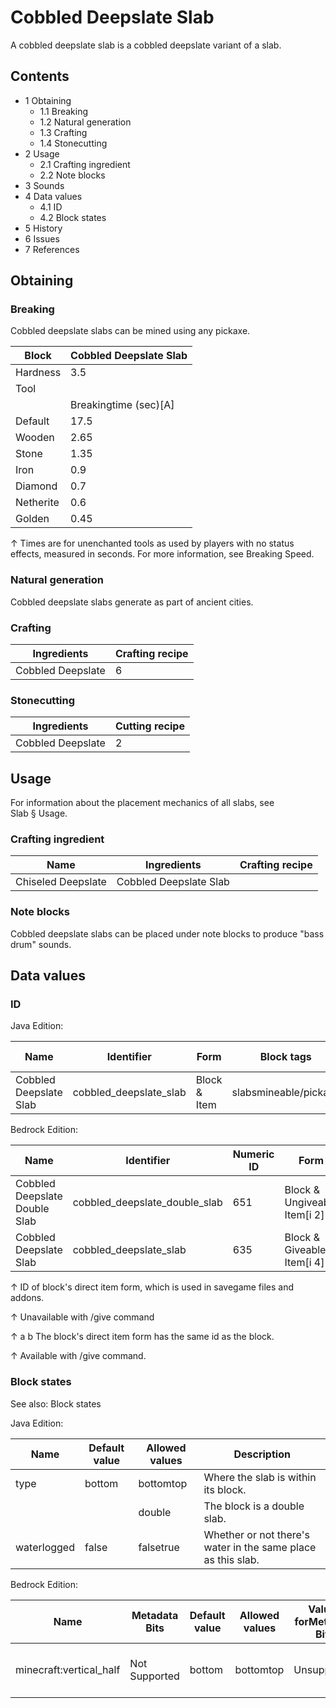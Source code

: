 # Cobbled Deepslate Slab
A cobbled deepslate slab is a cobbled deepslate variant of a slab.

## Contents
- 1 Obtaining
	- 1.1 Breaking
	- 1.2 Natural generation
	- 1.3 Crafting
	- 1.4 Stonecutting
- 2 Usage
	- 2.1 Crafting ingredient
	- 2.2 Note blocks
- 3 Sounds
- 4 Data values
	- 4.1 ID
	- 4.2 Block states
- 5 History
- 6 Issues
- 7 References

## Obtaining
### Breaking
Cobbled deepslate slabs can be mined using any pickaxe.

| Block     | Cobbled Deepslate Slab |
|-----------|------------------------|
| Hardness  | 3.5                    |
| Tool      |                        |
|           | Breakingtime (sec)[A]  |
| Default   | 17.5                   |
| Wooden    | 2.65                   |
| Stone     | 1.35                   |
| Iron      | 0.9                    |
| Diamond   | 0.7                    |
| Netherite | 0.6                    |
| Golden    | 0.45                   |


↑ Times are for unenchanted tools as used by players with no status effects, measured in seconds. For more information, see Breaking Speed.


### Natural generation
Cobbled deepslate slabs generate as part of ancient cities.

### Crafting
| Ingredients       | Crafting recipe |
|-------------------|-----------------|
| Cobbled Deepslate | 6               |

### Stonecutting
| Ingredients       | Cutting recipe |
|-------------------|----------------|
| Cobbled Deepslate | 2              |

## Usage
For information about the placement mechanics of all slabs, see Slab § Usage.

### Crafting ingredient
| Name               | Ingredients            | Crafting recipe |
|--------------------|------------------------|-----------------|
| Chiseled Deepslate | Cobbled Deepslate Slab |                 |

### Note blocks
Cobbled deepslate slabs can be placed under note blocks to produce "bass drum" sounds.

## Data values
### ID
Java Edition:

| Name                   | Identifier             | Form         | Block tags            | Item tags | Translation key                        |
|------------------------|------------------------|--------------|-----------------------|-----------|----------------------------------------|
| Cobbled Deepslate Slab | cobbled_deepslate_slab | Block & Item | slabsmineable/pickaxe | slabs     | block.minecraft.cobbled_deepslate_slab |

Bedrock Edition:

| Name                          | Identifier                    | Numeric ID | Form                         | Item ID[i 1]   | Translation key                         |
|-------------------------------|-------------------------------|------------|------------------------------|----------------|-----------------------------------------|
| Cobbled Deepslate Double Slab | cobbled_deepslate_double_slab | 651        | Block & Ungiveable Item[i 2] | Identical[i 3] | tile.cobbled_deepslate_double_slab.name |
| Cobbled Deepslate Slab        | cobbled_deepslate_slab        | 635        | Block & Giveable Item[i 4]   | Identical[i 3] | tile.cobbled_deepslate_slab.name        |


↑ ID of block's direct item form, which is used in savegame files and addons.

↑ Unavailable with /give command

↑ a b The block's direct item form has the same id as the block.

↑ Available with /give command.


### Block states
See also: Block states

Java Edition:

| Name        | Default value | Allowed values | Description                                                  |
|-------------|---------------|----------------|--------------------------------------------------------------|
| type        | bottom        | bottomtop      | Where the slab is within its block.                          |
|             |               | double         | The block is a double slab.                                  |
| waterlogged | false         | falsetrue      | Whether or not there's water in the same place as this slab. |

Bedrock Edition:

| Name                    | Metadata Bits | Default value | Allowed values | Values forMetadata Bits | Description                         |
|-------------------------|---------------|---------------|----------------|-------------------------|-------------------------------------|
| minecraft:vertical_half | Not Supported | bottom        | bottomtop      | Unsupported             | Where the slab is within its block. |



